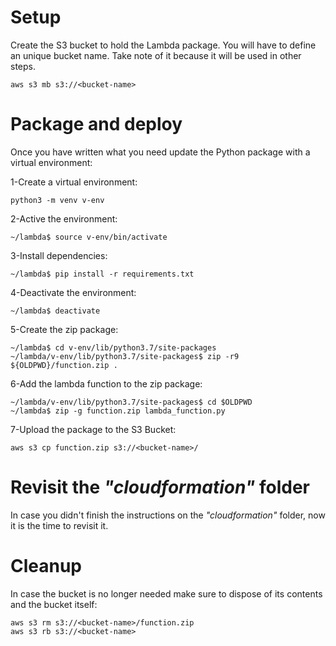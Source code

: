 # Setup

Create the S3 bucket to hold the Lambda package. You will have to define an unique bucket name. Take note of it because it will be used in other steps.

```
aws s3 mb s3://<bucket-name>
```

# Package and deploy

Once you have written what you need update the Python package with a virtual environment:

1-Create a virtual environment:

```
python3 -m venv v-env
```

2-Active the environment:

```
~/lambda$ source v-env/bin/activate
```

3-Install dependencies:

```
~/lambda$ pip install -r requirements.txt
```

4-Deactivate the environment:

```
~/lambda$ deactivate
```

5-Create the zip package:

```
~/lambda$ cd v-env/lib/python3.7/site-packages
~/lambda/v-env/lib/python3.7/site-packages$ zip -r9 ${OLDPWD}/function.zip .
```

6-Add the lambda function to the zip package:
```
~/lambda/v-env/lib/python3.7/site-packages$ cd $OLDPWD
~/lambda$ zip -g function.zip lambda_function.py
```

7-Upload the package to the S3 Bucket:
```
aws s3 cp function.zip s3://<bucket-name>/
```

# Revisit the *"cloudformation"* folder

In case you didn't finish the instructions on the *"cloudformation"* folder, now it is the time to revisit it.

# Cleanup

In case the bucket is no longer needed make sure to dispose of its contents and the bucket itself:
```
aws s3 rm s3://<bucket-name>/function.zip
aws s3 rb s3://<bucket-name>
```
